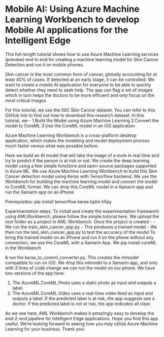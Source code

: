 # Mobile AI: Using Azure Machine Learning Workbench to develop Mobile AI applications for the Intelligent Edge

This full-length tutorial shows how to use Azure Machine Learning services (preview) end to end for creating a machine learning model for Skin Cancer Detection and run it on mobile phones.

Skin cancer is the most common form of cancer, globally accounting for at least 40% of cases. If detected at an early stage, it can be controlled. We want to create a mobile AI application for everyone to be able to quickly detect whether they need to seek help. The app can flag a set of images which in turn helps the doctors to be more efficient and only focus on the most critical images.

For this tutorial, we use the ISIC Skin Cancer dataset. You can refer to this GitHub link to find out how to download this research dataset. 
In this tutorial, we - 
1.Build the Model using Azure Machine Learning
2.Convert the model to CoreML
3.Use the CoreML model in an iOS application

Azure Machine Learning Workbench is a cross-platform desktop application, which makes the modeling and model deployment process much faster versus what was possible before. 

Here we build an AI model that will take the image of a mole in real time and try to predict if the person is at risk or not. We create the deep learning model using a few simple functions and open-source packages supported in Azure ML. We use Azure Machine Learning Workbench to build this Skin Cancer detection model using Keras with Tensorflow backend. We use the Workbench for building the machine learning model and convert the model to CoreML format. We can drop this CoreML model in a Xamarin app and run the Xamarin app on an iPhone. 

Prerequisites:
	pip install tensorflow keras tqdm h5py


Experimentation steps:
To install and create the experimentation framework using AMLWorkbench, please follow the simple tutorial here. 
We upload the root folder as a project in AML Workbench. Once the project is created -
	- We run the train_skin_cancer_app.py 
	- This produces a trained model
	- We then run the test_skin_cancer_app.py to test the accuracy of the model
To bring the trained model on an iPhone and run it on the phone without any connection, we use the CoreML with a Xamarin App. We pip install coreML in the Workbench 

& run the keras_to_coreml_converter.py. This creates the mlmodel compatible to run on iOS. We drop this mlmodel to a Xamarin app, and only with 3 lines of code change we can run the model on our phone. We have two versions of the app here:
1) The AzureML.CoreML.Photo uses a static photo as input and outputs a label. 
2) The AzureML.CoreML.Video uses a real-time video feed as input and outputs a label. 
If the predicted label is at risk, the app suggests see a doctor. If the predicted label is not at risk, the app indicates all clear. 

As we see here, AML Workbench makes it amazingly easy to develop the end-2-end pipeline for Intelligent Edge applications. Hope you find this app useful. We’re looking forward to seeing how you may utilize Azure Machine Learning for your business. Thank you!

